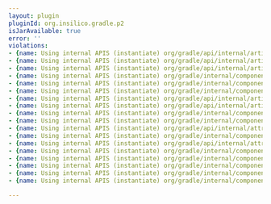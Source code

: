 ```yaml
---
layout: plugin
pluginId: org.insilico.gradle.p2
isJarAvailable: true
error: ''
violations:
- {name: Using internal APIS (instantiate) org/gradle/api/internal/artifacts/ivyservice/ivyresolve/ModuleComponentRepositoryAccess}
- {name: Using internal APIS (instantiate) org/gradle/api/internal/artifacts/ivyservice/ivyresolve/ModuleComponentRepositoryAccess}
- {name: Using internal APIS (instantiate) org/gradle/api/internal/artifacts/ivyservice/resolveengine/artifact/ResolvableArtifact}
- {name: Using internal APIS (instantiate) org/gradle/internal/component/external/model/DefaultModuleComponentIdentifier}
- {name: Using internal APIS (instantiate) org/gradle/internal/component/model/DefaultIvyArtifactName}
- {name: Using internal APIS (instantiate) org/gradle/internal/component/model/IvyArtifactName}
- {name: Using internal APIS (instantiate) org/gradle/api/internal/artifacts/DefaultModuleVersionIdentifier}
- {name: Using internal APIS (instantiate) org/gradle/api/internal/artifacts/ivyservice/ivyresolve/ConfiguredModuleComponentRepository}
- {name: Using internal APIS (instantiate) org/gradle/internal/component/external/model/FixedComponentArtifacts}
- {name: Using internal APIS (instantiate) org/gradle/internal/component/external/model/DefaultModuleComponentArtifactMetadata}
- {name: Using internal APIS (instantiate) org/gradle/api/internal/attributes/DefaultImmutableAttributesFactory}
- {name: Using internal APIS (instantiate) org/gradle/internal/component/external/model/DefaultMutableIvyModuleResolveMetadata}
- {name: Using internal APIS (instantiate) org/gradle/api/internal/attributes/ImmutableAttributesFactory}
- {name: Using internal APIS (instantiate) org/gradle/internal/component/external/descriptor/Configuration}
- {name: Using internal APIS (instantiate) org/gradle/internal/component/external/descriptor/Artifact}
- {name: Using internal APIS (instantiate) org/gradle/internal/component/external/model/ModuleComponentResolveMetadata}
- {name: Using internal APIS (instantiate) org/gradle/internal/component/external/model/ModuleComponentArtifactMetadata}
- {name: Using internal APIS (instantiate) org/gradle/internal/component/external/model/ModuleComponentArtifactMetadata}

---
```

